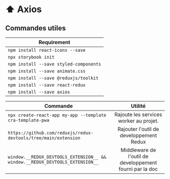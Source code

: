 
# ⬆️ Axios



## Commandes utiles

| Requirement      |
| ------------- |
| `npm install react-icons --save`|
| `npx storybook init`|
| `npm install --save styled-components`|
| `npm install --save animate.css`|
| `npm install --save @reduxjs/toolkit`|
| `npm install --save react-redux`|
| `npm install --save axios`|


| Commande      | Utilité       | 
| ------------- |:-------------:| 
| `npx create-react-app my-app --template cra-template-pwa`     | Rajoute les services worker au projet.    | 
| `https://github.com/reduxjs/redux-devtools/tree/main/extension`     | Rajouter l'outil de developpement Redux   | 
| `window.__REDUX_DEVTOOLS_EXTENSION__ && window.__REDUX_DEVTOOLS_EXTENSION__`     | Middleware de l'outil de developpement fourni par la doc   | 

